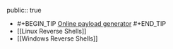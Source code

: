public:: true

- #+BEGIN_TIP
  [Online payload generator](https://www.revshells.com/)
  #+END_TIP
- [[Linux Reverse Shells]]
- [[Windows Reverse Shells]]